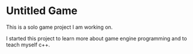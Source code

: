 # Untitled Game
This is a solo game project I am working on. 

I started this project to learn more about game engine programming and to teach myself c++.
